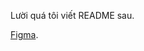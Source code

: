 Lười quá tôi viết README sau.

[Figma](https://www.figma.com/file/OcRtHLl347K4tvX4k2wv1r/OOP-Dictionary?type=design&node-id=0-1&mode=design&t=zcr7pza7N1s0mNVp-0).
